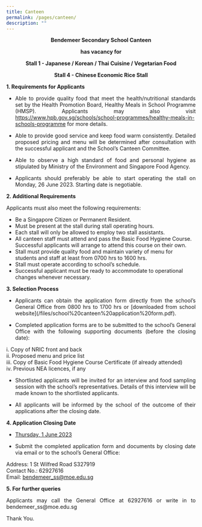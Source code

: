 ```yaml
---
title: Canteen
permalink: /pages/canteen/
description: ""
---
```

<p style="text-align:center"><b>
Bendemeer Secondary School Canteen</b></p> 
<p style="text-align:center"><b>has vacancy for </b></p>

<p style="text-align:center"><b>Stall 1 - Japanese / Korean / Thai Cuisine / Vegetarian Food</b></p>

<p style="text-align:center"><b>Stall 4 - Chinese Economic Rice Stall</b></p>

<p style="text-align:justify"><b>1. Requirements for Applicants</b></p>

* <p style="text-align:justify">Able to provide quality food that meet the health/nutritional standards set by the Health Promotion Board, Healthy Meals in School Programme (HMSP). Applicants may also visit <a href="https://www.hpb.gov.sg/schools/school-programmes/healthy-meals-in-schools-programme"> https://www.hpb.gov.sg/schools/school-programmes/healthy-meals-in-schools-programme</a> for more details.</p>
* <p style="text-align:justify">Able to provide good service and keep food warm consistently.  Detailed proposed pricing and menu will be determined after consultation with the successful applicant and the School’s Canteen Committee.</p>
* <p style="text-align:justify">Able to observe a high standard of food and personal hygiene as stipulated by Ministry of the Environment and Singapore Food Agency. </p>
* <p style="text-align:justify">Applicants should preferably be able to start operating the stall on Monday, 26 June 2023. Starting date is negotiable.</p>

<p style="text-align:justify"><b>2.	Additional Requirements</b></p>
<p style="text-align:justify">Applicants must also meet the following requirements:</p>

* Be a Singapore Citizen or Permanent Resident.
* Must be present at the stall during stall operating hours.
* Each stall will only be allowed to employ two stall assistants. 
* All canteen staff must attend and pass the Basic Food Hygiene Course. Successful applicants will arrange to attend this course on their own.
* Stall must provide quality food and maintain variety of menu for students and staff at least from 0700 hrs to 1600 hrs.
* Stall must operate according to school’s schedule.
* Successful applicant must be ready to accommodate to operational changes whenever necessary.

<p style="text-align:justify"><b>3.	Selection Process</b></p>

* <p style="text-align:justify">Applicants can obtain the application form directly from the school’s General Office from 0800 hrs to 1700 hrs or [downloaded from school website](/files/school%20canteen%20application%20form.pdf).</p>
* <p style="text-align:justify">Completed application forms are to be submitted to the school’s General Office with the following supporting documents (before the closing date):</p>
i.	Copy of NRIC front and back<br>
ii.	Proposed menu and price list<br>
iii.	Copy of Basic Food Hygiene Course Certificate (if already attended)<br>
iv.	Previous NEA licences, if any

* <p style="text-align:justify">Shortlisted applicants will be invited for an interview and food sampling session with the school’s representatives. Details of this interview will be made known to the shortlisted applicants.</p>
* <p style="text-align:justify">All applicants will be informed by the school of the outcome of their applications after the closing date.</p>

<p style="text-align:justify"><b>4.	Application Closing Date</b></p>

* <u>Thursday, 1 June 2023</u> 

* <p style="text-align:justify">Submit the completed application form and documents by closing date via email or to the school’s General Office:</p>
Address: 1 St Wilfred Road S327919<br>
Contact No.: 62927616<br>
Email: bendemeer_ss@moe.edu.sg 

<p style="text-align:justify"><b>5.	For further queries</b></p>
<p style="text-align:justify">Applicants may call the General Office at 62927616 or write in to bendemeer_ss@moe.edu.sg </p>

Thank You.